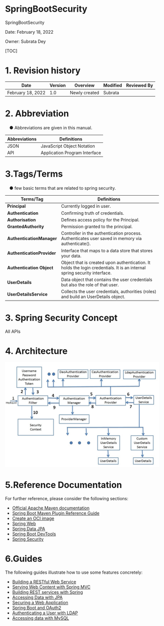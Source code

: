 # SpringBootSecurity
SpringBootSecurity 


Date: February 18, 2022

Owner: Subrata Dey

[TOC]

# 1. Revision history

| Date              | Version | Overview      | Modified | Reviewed  By |
| ----------------- | ------- | ------------- | -------- | ------------ |
| February 18, 2022 | 1.0     | Newly created | Subrata  |              |

# 2. Abbreviation

　● Abbreviations are given in this manual.

| Abbreviations | Definitions                   |
| ------------- | ----------------------------- |
| JSON          | JavaScript Object Notation    |
| API           | Application Program Interface |

# 3.Tags/Terms

　● few basic terms that are related to spring security.

| Terms/Tag                  | Definitions                                                  |
| -------------------------- | ------------------------------------------------------------ |
| **Principal**              | Currently logged in user.                                    |
| **Authentication**         | Confirming truth of credentials.                             |
| **Authorisation**          | Defines access policy for the Principal.                     |
| **GrantedAuthority**       | Permission granted to the principal.                         |
| **AuthenticationManager**  | Controller in the authentication process. Authenticates user saved in memory via authenticate(). |
| **AuthenticationProvider** | Interface that maps to a data store that stores your data.   |
| **Authentication Object**  | Object that is created upon authentication. It holds the login credentials. It is an internal spring security interface. |
| **UserDetails**            | Data object that contains the user credentials but also the role of that user. |
| **UserDetailsService**     | Collects the user credentials, authorities (roles) and build an UserDetails object. |

# 3. Spring Security Concept

All APIs 

# 4. Architecture

![series-2-2-min](./template/series-2-2-min.jpg)

# 5.Reference Documentation

For further reference, please consider the following sections:

- [Official Apache Maven documentation](https://maven.apache.org/guides/index.html)
- [Spring Boot Maven Plugin Reference Guide](https://docs.spring.io/spring-boot/docs/2.6.4/maven-plugin/reference/html/)
- [Create an OCI image](https://docs.spring.io/spring-boot/docs/2.6.4/maven-plugin/reference/html/#build-image)
- [Spring Web](https://docs.spring.io/spring-boot/docs/2.6.4/reference/htmlsingle/#boot-features-developing-web-applications)
- [Spring Data JPA](https://docs.spring.io/spring-boot/docs/2.6.4/reference/htmlsingle/#boot-features-jpa-and-spring-data)
- [Spring Boot DevTools](https://docs.spring.io/spring-boot/docs/2.6.4/reference/htmlsingle/#using-boot-devtools)
- [Spring Security](https://docs.spring.io/spring-boot/docs/2.6.4/reference/htmlsingle/#boot-features-security)

# 6.Guides

The following guides illustrate how to use some features concretely:

- [Building a RESTful Web Service](https://spring.io/guides/gs/rest-service/)
- [Serving Web Content with Spring MVC](https://spring.io/guides/gs/serving-web-content/)
- [Building REST services with Spring](https://spring.io/guides/tutorials/bookmarks/)
- [Accessing Data with JPA](https://spring.io/guides/gs/accessing-data-jpa/)
- [Securing a Web Application](https://spring.io/guides/gs/securing-web/)
- [Spring Boot and OAuth2](https://spring.io/guides/tutorials/spring-boot-oauth2/)
- [Authenticating a User with LDAP](https://spring.io/guides/gs/authenticating-ldap/)
- [Accessing data with MySQL](https://spring.io/guides/gs/accessing-data-mysql/)